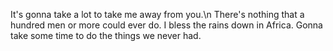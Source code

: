 It's gonna take a lot to take me away from you.\n
There's nothing that a hundred men or more could ever do.
I bless the rains down in Africa.
Gonna take some time to do the things we never had.
